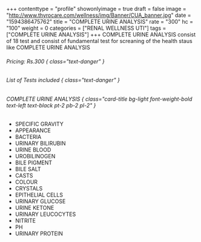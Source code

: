+++
contenttype = "profile"
showonlyimage = true
draft = false
image = "http://www.thyrocare.com/wellness/img/Banner/CUA_banner.jpg"
date = "1594386475762"
title = "COMPLETE URINE ANALYSIS"
rate = "300"
hc = "100"
weight = 0
categories = ["RENAL WELLNESS UTI"]
tags = ["COMPLETE URINE ANALYSIS"]
+++
COMPLETE URINE ANALYSIS consist of 18 test and consist of fundamental test for screaning of the health staus like COMPLETE URINE ANALYSIS
<!--more-->
###### Pricing: Rs.300 { class="text-danger" }

###### List of Tests included { class="text-danger" }

###### COMPLETE URINE ANALYSIS { class="card-title bg-light font-weight-bold text-left text-black pt-2 pb-2 pl-2" } 
* SPECIFIC GRAVITY
* APPEARANCE
* BACTERIA
* URINARY BILIRUBIN
* URINE BLOOD
* UROBILINOGEN
* BILE PIGMENT
* BILE SALT
* CASTS
* COLOUR
* CRYSTALS
* EPITHELIAL CELLS
* URINARY GLUCOSE
* URINE KETONE
* URINARY LEUCOCYTES
* NITRITE
* PH
* URINARY PROTEIN
